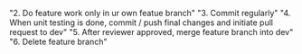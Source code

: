 "2. Do feature work only in ur own featue branch" 
"3. Commit regularly" 
"4. When unit testing is done, commit / push final changes and initiate pull request to dev"
"5. After reviewer approved, merge feature branch into dev" 
"6. Delete feature branch" 
